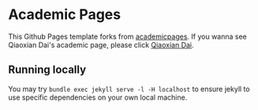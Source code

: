 # Academic Pages

This Github Pages template forks from [academicpages](https://github.com/academicpages/academicpages.github.io).
If you wanna see Qiaoxian Dai's academic page, please click [Qiaoxian Dai](https://dqx-1005.github.io).

## Running locally

You may try `bundle exec jekyll serve -l -H localhost` to ensure jekyll to use specific dependencies on your own local machine.
